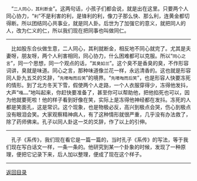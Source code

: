 &emsp;“``二人同心，其利断金``”。这两句话，小孩子们都会说，就是出在这里。只要两个人同心协力，“``利``”不是利害的利，是锋利的利，像刀子那么快、那么利，连黄金都切得断。所以团结同心共事业，就是同人卦。后世为了加强它的意义，就把同人的人，改为仁义的仁，所以我们现在把同事也叫做同仁。
___
&emsp;比如股东合伙做生意，二人同心，其利就断金，相反地不同心就完了。尤其是夫妻呀，朋友呀，两个人利害相同，同心协力，什么困难都可以克服。所以“``同心之言``”，同一个思想，同一个观点的话，“``其臭如兰``”。这个臭不是香臭的臭，不作形容词讲，臭就是味道。同心之言，那种味道像兰花一样，永远清香的。这也就是形容同人卦九五爻的爻辞，“``先嚎啕而后笑``”的境界。“``先嚎啕而后笑``”，也是形容人快要冻死的情形。到了北方冬天下雪，假使两个人走路，一个人衣服穿得少，冻得他发抖，大声“``嘎……``”地叫起来，你赶快要准备了，甚至你可以帮助他，把他掐死也可以，因为他就要死啦！他的样子看到好像在笑，实际上是冻得他神经都在发抖。冻死的人都是笑面孔，这是常识。这个现象，也是物极必反，高兴到极点会哭，伤心到极点没有眼泪会笑。大家观察精神病人，有了这种情形就很严重，几乎没有办法救了，除了药师佛来。孔子以同人卦这一爻的爻辞，作了以上的引伸。
___
&emsp;孔子《系传》，我们现在看它是一篇一篇的，当时孔子《系传》的写法，等于我们现在写白话文一样，一条一条的。他研究到某一个卦象的时候，发现了一种原理，便把它记录下来，后人加以整理，便成了现在这个样子。
___
[返回目录](../../../master/README.md#目录)